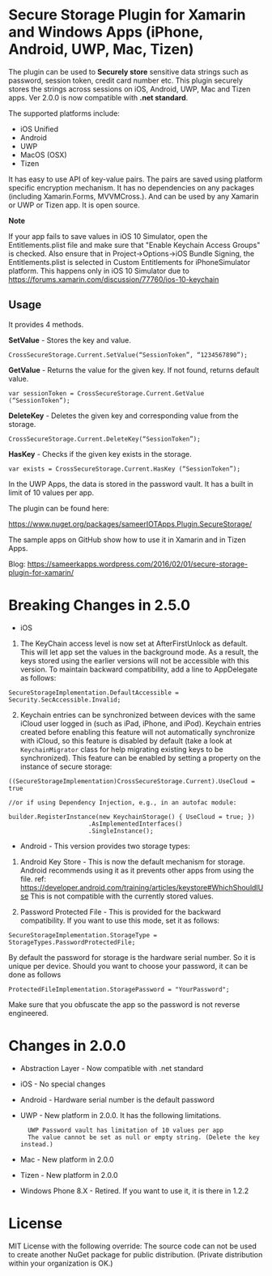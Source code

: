 # Secure Storage Plugin for Xamarin and Windows Apps (iPhone, Android, UWP, Mac, Tizen)
The plugin can be used to **Securely store** sensitive data strings such as password, session token, credit card number etc. This plugin securely stores the strings across sessions on iOS, Android, UWP, Mac and Tizen apps. Ver 2.0.0 is now compatible with **.net standard**.

The supported platforms include:

* iOS Unified
* Android
* UWP
* MacOS (OSX)
* Tizen

It has easy to use API of key-value pairs. The pairs are saved using platform specific encryption mechanism. It has no dependencies on any packages (including Xamarin.Forms, MVVMCross.). And can be used by any Xamarin or UWP or Tizen app. It is open source.

**Note**

If your app fails to save values in iOS 10 Simulator, open the Entitlements.plist file and make sure that "Enable Keychain Access Groups" is checked. Also ensure that in Project->Options->iOS Bundle Signing, the Entitlements.plist is selected in Custom Entitlements for iPhoneSimulator platform.
This happens only in iOS 10 Simulator due to https://forums.xamarin.com/discussion/77760/ios-10-keychain

## Usage ##
It provides 4 methods.

**SetValue** - Stores the key and value.

``` 
CrossSecureStorage.Current.SetValue(“SessionToken”, “1234567890”);
```

**GetValue** - Returns the value for the given key. If not found, returns default value.

``` 
var sessionToken = CrossSecureStorage.Current.GetValue (“SessionToken”);
``` 


**DeleteKey** - Deletes the given key and corresponding value from the storage.

``` 
CrossSecureStorage.Current.DeleteKey(“SessionToken”);
``` 

**HasKey** - Checks if the given key exists in the storage.

```
var exists = CrossSecureStorage.Current.HasKey (“SessionToken”);
``` 

In the UWP Apps, the data is stored in the password vault. It has a built in limit of 10 values per app.

The plugin can be found here:

https://www.nuget.org/packages/sameerIOTApps.Plugin.SecureStorage/

The sample apps on GitHub show how to use it in Xamarin and in Tizen Apps.

Blog:
https://sameerkapps.wordpress.com/2016/02/01/secure-storage-plugin-for-xamarin/

# Breaking Changes in 2.5.0
* iOS 
1. The KeyChain access level is now set at AfterFirstUnlock as default. This will let app set the values
in the background mode.
As a result, the keys stored using the earlier versions will not be accessible with this version. To maintain backward compatibility,
add a line to AppDelegate as follows:
```
SecureStorageImplementation.DefaultAccessible = Security.SecAccessible.Invalid;
````

2. Keychain entries can be synchronized between devices with the same iCloud user logged in (such as iPad, iPhone, and iPod). Keychain entries created before enabling this feature will not automatically synchronize with iCloud, so this feature is disabled by default (take a look at `KeychainMigrator` class for help migrating existing keys to be synchronized). This feature can be enabled by setting a property on the instance of secure storage:
```
((SecureStorageImplementation)CrossSecureStorage.Current).UseCloud = true

//or if using Dependency Injection, e.g., in an autofac module:

builder.RegisterInstance(new KeychainStorage() { UseCloud = true; })
                      .AsImplementedInterfaces()
                      .SingleInstance();
```

* Android - This version provides two storage types:
1. Android Key Store - This is now the default mechanism for storage. Android recommends using it as it prevents other apps from using the file.
ref: https://developer.android.com/training/articles/keystore#WhichShouldIUse
This is not compatible with the currently stored values.

2. Password Protected File - This is provided for the backward compatibility. If you want to use this mode, set it as follows:
```
SecureStorageImplementation.StorageType = StorageTypes.PasswordProtectedFile;
```
By default the password for storage is the hardware serial number. So it is unique per device. Should you want to choose your password, it can be done as follows
```
ProtectedFileImplementation.StoragePassword = "YourPassword";
```
Make sure that you obfuscate the app so the password is not reverse engineered.

# Changes in 2.0.0
* Abstraction Layer - Now compatible with .net standard
* iOS - No special changes
* Android - Hardware serial number is the default password
* UWP - New platform in 2.0.0. It has the following limitations.
    
        UWP Password vault has limitation of 10 values per app
        The value cannot be set as null or empty string. (Delete the key instead.)

* Mac - New platform in 2.0.0
* Tizen - New platform in 2.0.0
* Windows Phone 8.X - Retired. If you want to use it, it is there in 1.2.2 

# License
MIT License with the following override:
The source code can not be used to create another NuGet package for public distribution. (Private distribution within your organization is OK.)








